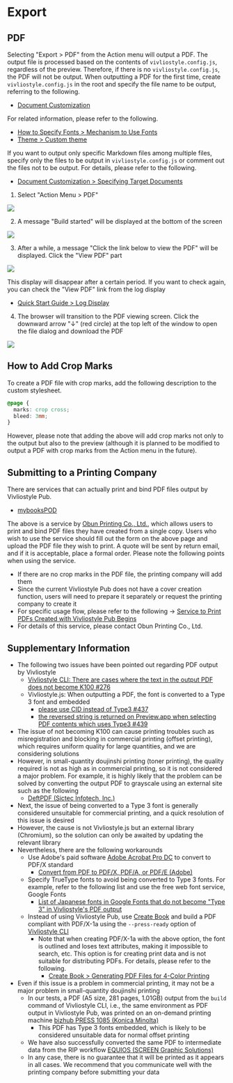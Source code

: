 # Export

## PDF

Selecting "Export > PDF" from the Action menu will output a PDF. The output file is processed based on the contents of `vivliostyle.config.js`, regardless of the preview. Therefore, if there is no `vivliostyle.config.js`, the PDF will not be output. When outputting a PDF for the first time, create `vivliostyle.config.js` in the root and specify the file name to be output, referring to the following.

- [Document Customization](/create-and-save-documents/document-customization.md)

For related information, please refer to the following.

- [How to Specify Fonts > Mechanism to Use Fonts](/create-and-save-documents/how-to-specify-fonts.md#mechanism-to-use-fonts)
- [Theme > Custom theme](/functions-of-the-actions-menu/theme.md#custom-theme)

If you want to output only specific Markdown files among multiple files, specify only the files to be output in `vivliostyle.config.js` or comment out the files not to be output. For details, please refer to the following.

- [Document Customization > Specifying Target Documents](/create-and-save-documents/document-customization.md#specifying-target-documents)

1. Select "Action Menu > PDF"

![](images/functions-of-the-actions-menu/export/fig-1.png)

2. A message "Build started" will be displayed at the bottom of the screen

![](images/functions-of-the-actions-menu/export/fig-2.png)

3. After a while, a message "Click the link below to view the PDF" will be displayed. Click the "View PDF" part

![](images/functions-of-the-actions-menu/export/fig-3.png)

This display will disappear after a certain period. If you want to check again, you can check the "View PDF" link from the log display

- [Quick Start Guide > Log Display](/readme-first/quick-start-guide-and-required-environment.md#displaying-logs)

4. The browser will transition to the PDF viewing screen. Click the downward arrow "↓" (red circle) at the top left of the window to open the file dialog and download the PDF

![](images/functions-of-the-actions-menu/export/fig-4.png)

## How to Add Crop Marks

To create a PDF file with crop marks, add the following description to the custom stylesheet.

```css
@page {
  marks: crop cross;
  bleed: 3mm;
}
```

However, please note that adding the above will add crop marks not only to the output but also to the preview (although it is planned to be modified to output a PDF with crop marks from the Action menu in the future).

## Submitting to a Printing Company

There are services that can actually print and bind PDF files output by Vivliostyle Pub.

- [mybooksPOD](https://pod.mybooks.jp/)

The above is a service by [Obun Printing Co., Ltd.](https://obun.jp/), which allows users to print and bind PDF files they have created from a single copy. Users who wish to use the service should fill out the form on the above page and upload the PDF file they wish to print. A quote will be sent by return email, and if it is acceptable, place a formal order. Please note the following points when using the service.

- If there are no crop marks in the PDF file, the printing company will add them
- Since the current Vivliostyle Pub does not have a cover creation function, users will need to prepare it separately or request the printing company to create it
- For specific usage flow, please refer to the following → [Service to Print PDFs Created with Vivliostyle Pub Begins](https://vivliostyle.org/blog/2022/09/07/service-to-print-pdfs/)
- For details of this service, please contact Obun Printing Co., Ltd.

## Supplementary Information

- The following two issues have been pointed out regarding PDF output by Vivliostyle
    - [Vivliostyle CLI: There are cases where the text in the output PDF does not become K100 #276](https://github.com/vivliostyle/vivliostyle-cli/issues/276)
    - Vivliostyle.js: When outputting a PDF, the font is converted to a Type 3 font and embedded
        - [please use CID instead of Type3 #437](https://github.com/vivliostyle/vivliostyle.js/issues/437)
        - [the reversed string is returned on Preview.app when selecting PDF contents which uses Type3 #439](https://github.com/vivliostyle/vivliostyle.js/issues/439)
- The issue of not becoming K100 can cause printing troubles such as misregistration and blocking in commercial printing (offset printing), which requires uniform quality for large quantities, and we are considering solutions
- However, in small-quantity doujinshi printing (toner printing), the quality required is not as high as in commercial printing, so it is not considered a major problem. For example, it is highly likely that the problem can be solved by converting the output PDF to grayscale using an external site such as the following
    - [DeftPDF (Sictec Infotech, Inc.)](https://deftpdf.com/grayscale-pdf)
- Next, the issue of being converted to a Type 3 font is generally considered unsuitable for commercial printing, and a quick resolution of this issue is desired
- However, the cause is not Vivliostyle.js but an external library (Chromium), so the solution can only be awaited by updating the relevant library
- Nevertheless, there are the following workarounds
    - Use Adobe's paid software [Adobe Acrobat Pro DC](https://www.adobe.com/jp/products/acrobat-pro-cc.html) to convert to PDF/X standard
        - [Convert from PDF to PDF/X, PDF/A, or PDF/E (Adobe)](https://helpx.adobe.com/jp/acrobat/using/pdf-x-pdf-a-pdf.html)
    - Specify TrueType fonts to avoid being converted to Type 3 fonts. For example, refer to the following list and use the free web font service, Google Fonts
        - [List of Japanese fonts in Google Fonts that do not become "Type 3" in Vivliostyle's PDF output](/create-and-save-documents/additional-information-on-fonts.md#list-of-japanese-fonts-in-google-fonts-that-do-not-become-type-3-in-vivliostyle-pdf-output)
    - Instead of using Vivliostyle Pub, use [Create Book](https://github.com/vivliostyle/create-book) and build a PDF compliant with PDF/X-1a using the `--press-ready` option of [Vivliostyle CLI](https://github.com/vivliostyle/vivliostyle-cli)
        - Note that when creating PDF/X-1a with the above option, the font is outlined and loses text attributes, making it impossible to search, etc. This option is for creating print data and is not suitable for distributing PDFs. For details, please refer to the following.
            - [Create Book > Generating PDF Files for 4-Color Printing](https://docs.vivliostyle.org/#/create-book#4%E8%89%B2%E5%8D%B0%E5%88%B7%E7%94%A8pdf%E3%83%95%E3%82%A1%E3%82%A4%E3%83%AB-%E3%81%AE%E7%94%9F%E6%88%90)
- Even if this issue is a problem in commercial printing, it may not be a major problem in small-quantity doujinshi printing
    - In our tests, a PDF (A5 size, 281 pages, 1.01GB) output from the `build` command of Vivliostyle CLI, i.e., the same environment as PDF output in Vivliostyle Pub, was printed on an on-demand printing machine [bizhub PRESS 1085 (Konica Minolta)](https://www.konicaminolta.jp/business/products/graphic/ondemand_print/color/bizhub_press_c1100_c1085/index.html)
        - This PDF has Type 3 fonts embedded, which is likely to be considered unsuitable data for normal offset printing
    - We have also successfully converted the same PDF to intermediate data from the RIP workflow [EQUIOS (SCREEN Graphic Solutions)](https://www.screen.co.jp/ga/product/category/workflow)
    - In any case, there is no guarantee that it will be printed as it appears in all cases. We recommend that you communicate well with the printing company before submitting your data
